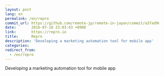 ```yaml
---
layout: post
lang: en
permalink: /en/repro
commit_url: https://github.com/remote-jp/remote-in-japan/commit/a37ad9610752ae94ec75d3457bc92f329418d6cc
date:       2016-07-10 23:03:43 +0900
link:       https://repro.io
title:      Repro
description: 'Developing a marketing automation tool for mobile app'
categories: 
redirect_from:
  - /en/repro
---
```


<p>Developing a marketing automation tool for mobile app</p>
